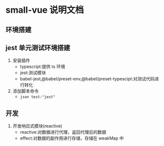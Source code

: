 # small-vue 说明文档

## 环境搭建

## jest 单元测试环境搭建

1. 安装插件
   - typescript:提供 ts 环境
   - jest:测试模块
   - babel-jest,@babel/preset-env,@babel/preset-typescipt:对测试代码进行转化
2. 添加脚本命令
   - `json test:"jest"`

## 开发

1. 开发响应式模块(reactive)
   - reactive:对数据进行代理，返回代理后的数据
   - effect:对数据的副作用进行存储，存储在 weakMap 中
